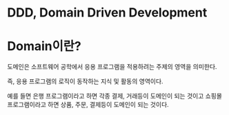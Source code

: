 # DDD, Domain Driven Development

# Domain이란?

도메인은 소프트웨어 공학에서 응용 프로그램을 적용하려는 주제의 영역을 의미한다.

즉, 응용 프로그램의 로직이 동작하는 지식 및 활동의 영역이다.

예를 들면 은행 프로그램이라고 하면 각종 결제, 거래등이 도메인이 되는 것이고
쇼핑몰 프로그램이라고 하면 상품, 주문, 결제등이 도메인이 되는 것이다.
